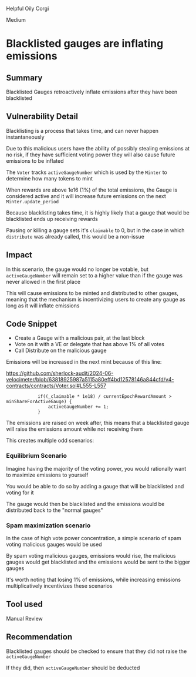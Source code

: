 Helpful Oily Corgi

Medium

# Blacklisted gauges are inflating emissions

## Summary

Blacklisted Gauges retroactively inflate emissions after they have been blacklisted

## Vulnerability Detail

Blacklisting is a process that takes time, and can never happen instantaneously

Due to this malicious users have the ability of possibly stealing emissions at no risk, if they have sufficient voting power they will also cause future emissions to be inflated

The `Voter` tracks `activeGaugeNumber` which is used by the `Minter` to determine how many tokens to mint

When rewards are above 1e16 (1%) of the total emissions, the Gauge is considered active and it will increase future emissions on the next `Minter.update_period`

Because blacklisting takes time, it is highly likely that a gauge that would be blacklisted ends up receiving rewards

Pausing or killing a gauge sets it's `claimable` to 0, but in the case in which `distribute` was already called, this would be a non-issue

## Impact

In this scenario, the gauge would no longer be votable, but `activeGaugeNumber` will remain set to a higher value than if the gauge was never allowed in the first place

This will cause emissions to be minted and distributed to other gauges, meaning that the mechanism is incentivizing users to create any gauge as long as it will inflate emissions

## Code Snippet

- Create a Gauge with a malicious pair, at the last block
- Vote on it with a VE or delegate that has above 1% of all votes
- Call Distribute on the malicious gauge

Emissions will be increased in the next mint because of this line:

https://github.com/sherlock-audit/2024-06-velocimeter/blob/63818925987a5115a80eff4bd12578146a844cfd/v4-contracts/contracts/Voter.sol#L555-L557

```solidity
            if((_claimable * 1e18) / currentEpochRewardAmount > minShareForActiveGauge) {
                activeGaugeNumber += 1;
            }
```

The emissions are raised on week after, this means that a blacklisted gauge will raise the emissions amount while not receiving them

This creates multiple odd scenarios:

### Equilibrium Scenario

Imagine having the majority of the voting power, you would rationally want to maximize emissions to yourself

You would be able to do so by adding a gauge that will be blacklisted and voting for it

The gauge would then be blacklisted and the emissions would be distributed back to the "normal gauges"

### Spam maximization scenario

In the case of high vote power concentration, a simple scenario of spam voting malicious gauges would be used

By spam voting malicious gauges, emissions would rise, the malicious gauges would get blacklisted and the emissions would be sent to the bigger gauges

It's worth noting that losing 1% of emissions, while increasing emissions multiplicatively incentivizes these scenarios

## Tool used

Manual Review

## Recommendation

Blacklisted gauges should be checked to ensure that they did not raise the `activeGaugeNumber`

If they did, then `activeGaugeNumber` should be deducted